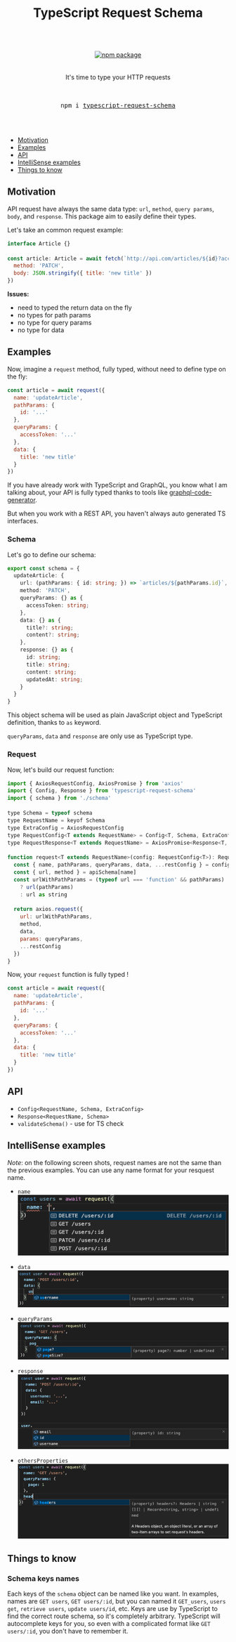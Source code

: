 <div align="center">
  <h1>
    TypeScript Request Schema
    <br/>
    <br/>
  </h1>
  <br/>
  <a href="https://www.npmjs.com/package/typescript-request-schema">
    <img src="https://img.shields.io/npm/v/typescript-request-schema.svg" alt="npm package" />
  </a>
  <br/>
  <br/>
  <br/>
  It's time to type your HTTP requests<br/>
  <br/>
  <br/>
  <pre>npm i <a href="https://www.npmjs.com/package/typescript-request-schema">typescript-request-schema</a></pre>
  <br/>
  <br/>
</div>

* [Motivation](#motivation)
* [Examples](#examples)
* [API](#API)
* [IntelliSense examples](#intellisense-examples)
* [Things to know](#things-to-know)

## Motivation

API request have always the same data type: `url`, `method`, `query params`, `body`, and `response`. This package aim to easily define their types.

Let's take an common request example:

```js
interface Article {}

const article: Article = await fetch(`http://api.com/articles/${id}?accessToken=${token}`, {
  method: 'PATCH',
  body: JSON.stringify({ title: 'new title' })
})
```

**Issues:**

- need to typed the return data on the fly
- no types for path params
- no type for query params
- no type for data

## Examples

Now, imagine a `request` method, fully typed, without need to define type on the fly:

```js
const article = await request({
  name: 'updateArticle',
  pathParams: {
    id: '...'
  },
  queryParams: {
    accessToken: '...'
  },
  data: {
    title: 'new title'
  }
})
```

If you have already work with TypeScript and GraphQL, you know what I am talking about, your API is fully typed thanks to tools like [graphql-code-generator](https://github.com/dotansimha/graphql-code-generator).  

But when you work with a REST API, you haven't always auto generated TS interfaces.

### Schema

Let's go to define our schema:

```ts
export const schema = {
  updateArticle: {
    url: (pathParams: { id: string; }) => `articles/${pathParams.id}`,
    method: 'PATCH',
    queryParams: {} as {
      accessToken: string;
    },
    data: {} as {
      title?: string;
      content?: string;
    },
    response: {} as {
      id: string;
      title: string;
      content: string;
      updatedAt: string;
    }
  }
}
```

This object schema will be used as plain JavaScript object and TypeScript definition, thanks to `as` keyword.

`queryParams`, `data` and `response` are only use as TypeScript type.

### Request

Now, let's build our request function:

```js
import { AxiosRequestConfig, AxiosPromise } from 'axios'
import { Config, Response } from 'typescript-request-schema'
import { schema } from './schema'

type Schema = typeof schema
type RequestName = keyof Schema
type ExtraConfig = AxiosRequestConfig
type RequestConfig<T extends RequestName> = Config<T, Schema, ExtraConfig>
type RequestResponse<T extends RequestName> = AxiosPromise<Response<T, Schema>>

function request<T extends RequestName>(config: RequestConfig<T>): RequestResponse<T> {
  const { name, pathParams, queryParams, data, ...restConfig } = config
  const { url, method } = apiSchema[name]
  const urlWithPathParams = (typeof url === 'function' && pathParams)
    ? url(pathParams)
    : url as string

  return axios.request({
    url: urlWithPathParams,
    method,
    data,
    params: queryParams,
    ...restConfig
  })
}
```

Now, your `request` function is fully typed !

```js
const article = await request({
  name: 'updateArticle',
  pathParams: {
    id: '...'
  },
  queryParams: {
    accessToken: '...'
  },
  data: {
    title: 'new title'
  }
})
```

## API

* `Config<RequestName, Schema, ExtraConfig>`
* `Response<RequestName, Schema>`
* `validateSchema()` - use for TS check

## IntelliSense examples

*Note*: on the following screen shots, request names are not the same than the previous examples. You can use any name format for your resquest name.

* `name`  
![Name](./img/name.png)

* `data`  
![Data](./img/data.png)

* `queryParams`  
![queryParams](./img/queryParams.png)

* `response`  
![Response](./img/response.png)

* `othersProperties`  
![Response](./img/othersProperties.png)

## Things to know

### Schema keys names

Each keys of the `schema` object can be named like you want. In examples, names are `GET users`, `GET users/:id`, but you can named it `GET_users`, `users get`, `retrieve users`, `update users/id`, etc. Keys are use by TypeScript to find the correct route schema, so it's completely arbitrary. TypeScript will autocomplete keys for you, so even with a complicated format like `GET users/:id`, you don't have to remember it.
